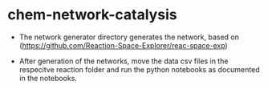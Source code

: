 # chem-network-catalysis

- The network generator directory generates the network, based on (https://github.com/Reaction-Space-Explorer/reac-space-exp)

- After generation of the networks, move the data csv files in the respecitve reaction folder and run the python notebooks as documented in the notebooks.
